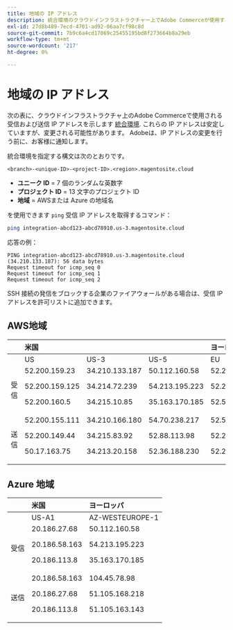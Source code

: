 ```yaml
---
title: 地域の IP アドレス
description: 統合環境のクラウドインフラストラクチャー上でAdobe Commerceが使用する、AWSおよび Azure リージョンの IP アドレスのリストを参照してください。
exl-id: 27d8b489-7ecd-4701-ad92-06aa7cf98c8d
source-git-commit: 7b9c6a4cd17069c25455195bd8f273664b8a29eb
workflow-type: tm+mt
source-wordcount: '217'
ht-degree: 0%

---
```


# 地域の IP アドレス

次の表に、クラウドインフラストラクチャ上のAdobe Commerceで使用される受信および送信 IP アドレスを示します [統合環境](../architecture/pro-architecture.md#integration-environment). これらの IP アドレスは安定していますが、変更される可能性があります。 Adobeは、IP アドレスの変更を行う前に、お客様に通知します。

統合環境を指定する構文は次のとおりです。

```text
<branch>-<unique-ID>-<project-ID>.<region>.magentosite.cloud
```

- **ユニーク ID** = 7 個のランダムな英数字
- **プロジェクト ID** = 13 文字のプロジェクト ID
- **地域** = AWSまたは Azure の地域名

を使用できます `ping` 受信 IP アドレスを取得するコマンド：

```bash
ping integration-abcd123-abcd78910.us-3.magentosite.cloud
```

応答の例：

```console
PING integration-abcd123-abcd78910.us-3.magentosite.cloud (34.210.133.187): 56 data bytes
Request timeout for icmp_seq 0
Request timeout for icmp_seq 1
Request timeout for icmp_seq 2
```

SSH 接続の発信をブロックする企業のファイアウォールがある場合は、受信 IP アドレスを許可リストに追加できます。

## AWS地域

|     | 米国 |       |      | ヨーロッパ |      |      |      | アジア太平洋 |
| --- | :------------ | :---- | :--- | :----- | :--- | :--- | :--- | :----------- |
|     | US | US-3 | US-5 | EU | EU-3 | EU-5 | EU-6 | AP-3 |
| 受信 | <!--US-->52.200.159.23<p>52.200.159.125<p>52.200.160.5 | <!--US-3-->34.210.133.187<p>34.214.72.239<p>34.215.10.85 | <!--US-5-->50.112.160.58<p>54.213.195.223<p>35.163.170.185 | <!--EU-->52.209.44.44<p>52.209.23.96<p>52.51.117.101 | <!--EU-3-->34.240.75.192<p>34.251.110.37<p>52.19.113.35 | <!--EU-5-->35.157.81.88<p>3.122.198.131<p>52.28.102.195 | <!--EU-6-->35.181.23.47<p>35.181.24.165<p>35.180.237.48 | <!--AP-3-->52.65.39.201<p>52.65.10.202<p>52.65.30.37 |
| 送信 | <!--US-->52.200.155.111<p>52.200.149.44<p>50.17.163.75 | <!--US-3-->34.210.166.180<p>34.215.83.92<p>34.213.20.158 | <!--US-5-->54.70.238.217<p>52.88.113.98<p>52.36.188.230 | <!--EU-->52.51.163.159<p>52.209.44.60<p>52.208.156.247 | <!--EU-3-->34.240.57.142<p>52.16.140.48<p>52.209.134.55 | <!--EU-5-->3.121.163.221<p>3.121.79.229<p>18.197.3.230 | <!--EU-6-->52.47.155.26<p>35.181.0.157<p>35.181.12.15 | <!--AP-3-->52.65.143.178<p>13.54.80.197<p>52.62.224.4 |

## Azure 地域

|          | 米国 | ヨーロッパ |
| -------- | :-------------- | :-------------- |
|          | US-A1 | AZ-WESTEUROPE-1 |
| 受信 | <!--US-A1--> 20.186.27.68<p>20.186.58.163<p>20.186.113.8 | <!--AZ-W-1-->50.112.160.58<p>54.213.195.223<p>35.163.170.185 |
| 送信 | <!--US-A1-->20.186.58.163<p>20.186.27.68<p>20.186.113.8 | <!--AZ-W-1-->104.45.78.98<p>51.105.168.218<p>51.105.163.143 |
